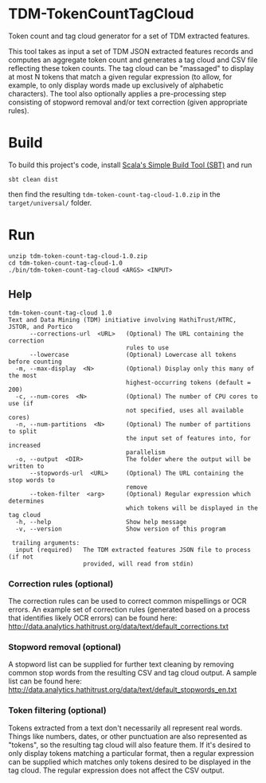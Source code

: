 # TDM-TokenCountTagCloud

Token count and tag cloud generator for a set of TDM extracted features.

This tool takes as input a set of TDM JSON extracted features records and computes an aggregate token count and generates a tag cloud and CSV file reflecting these token counts.  The tag cloud can be "massaged" to display at most N tokens that match a given regular expression (to allow, for example, to only display words made up exclusively of alphabetic characters).  The tool also optionally applies a pre-processing step consisting of stopword removal and/or text correction (given appropriate rules).

# Build

To build this project's code, install [Scala's Simple Build Tool (SBT)](https://www.scala-sbt.org) and run

`sbt clean dist`

then find the resulting `tdm-token-count-tag-cloud-1.0.zip` in the `target/universal/` folder.

# Run

```
unzip tdm-token-count-tag-cloud-1.0.zip
cd tdm-token-count-tag-cloud-1.0
./bin/tdm-token-count-tag-cloud <ARGS> <INPUT>
```

## Help

```
tdm-token-count-tag-cloud 1.0
Text and Data Mining (TDM) initiative involving HathiTrust/HTRC, JSTOR, and Portico
      --corrections-url  <URL>   (Optional) The URL containing the correction
                                 rules to use
      --lowercase                (Optional) Lowercase all tokens before counting
  -m, --max-display  <N>         (Optional) Display only this many of the most
                                 highest-occurring tokens (default = 200)
  -c, --num-cores  <N>           (Optional) The number of CPU cores to use (if
                                 not specified, uses all available cores)
  -n, --num-partitions  <N>      (Optional) The number of partitions to split
                                 the input set of features into, for increased
                                 parallelism
  -o, --output  <DIR>            The folder where the output will be written to
      --stopwords-url  <URL>     (Optional) The URL containing the stop words to
                                 remove
      --token-filter  <arg>      (Optional) Regular expression which determines
                                 which tokens will be displayed in the tag cloud
  -h, --help                     Show help message
  -v, --version                  Show version of this program

 trailing arguments:
  input (required)   The TDM extracted features JSON file to process (if not
                     provided, will read from stdin)
```

### Correction rules (optional)

The correction rules can be used to correct common mispellings or OCR errors. An example set of correction rules (generated based on a process that identifies likely OCR errors) can be found here: http://data.analytics.hathitrust.org/data/text/default_corrections.txt

### Stopword removal (optional)

A stopword list can be supplied for further text cleaning by removing common stop words from the resulting CSV and tag cloud output. A sample list can be found here: http://data.analytics.hathitrust.org/data/text/default_stopwords_en.txt

### Token filtering (optional)

Tokens extracted from a text don't necessarily all represent real words. Things like numbers, dates, or other punctuation are also represented as "tokens", so the resulting tag cloud will also feature them.  If it's desired to only display tokens matching a particular format, then a regular expression can be supplied which matches only tokens desired to be displayed in the tag cloud. The regular expression does not affect the CSV output.
